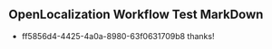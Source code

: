 ## OpenLocalization Workflow Test MarkDown
* ff5856d4-4425-4a0a-8980-63f0631709b8 thanks!

<!--HONumber=Jul16_HO2-->


